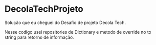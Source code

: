# DecolaTechProjeto

Solução que eu cheguei do Desafio de projeto Decola Tech.

Nesse codigo usei repositories de Dictionary e metodo de override no to string para retorno de informação.
